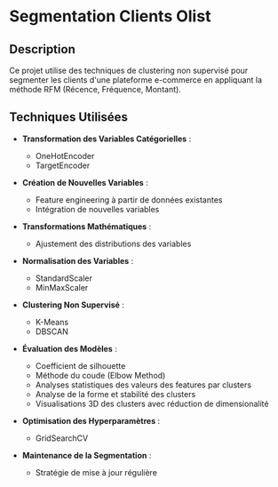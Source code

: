 # Segmentation Clients Olist

## Description

Ce projet utilise des techniques de clustering non supervisé pour segmenter les clients d'une plateforme e-commerce en appliquant la méthode RFM (Récence, Fréquence, Montant).

## Techniques Utilisées

- **Transformation des Variables Catégorielles** :
  - OneHotEncoder
  - TargetEncoder

- **Création de Nouvelles Variables** :
  - Feature engineering à partir de données existantes
  - Intégration de nouvelles variables

- **Transformations Mathématiques** :
  - Ajustement des distributions des variables

- **Normalisation des Variables** :
  - StandardScaler
  - MinMaxScaler

- **Clustering Non Supervisé** :
  - K-Means
  - DBSCAN

- **Évaluation des Modèles** :
  - Coefficient de silhouette
  - Méthode du coude (Elbow Method)
  - Analyses statistiques des valeurs des features par clusters
  - Analyse de la forme et stabilité des clusters
  - Visualisations 3D des clusters avec réduction de dimensionalité
  

- **Optimisation des Hyperparamètres** :
  - GridSearchCV

- **Maintenance de la Segmentation** :
  - Stratégie de mise à jour régulière



